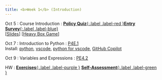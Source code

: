 ```yaml
---
title: <b>Week 1</b> (Introduction)
---
```


Oct 5
: Course Introduction
  : [**Policy Quiz**{:.label .label-red }](https://edstem.org/us/courses/87448/lessons/149072)[**Entry Survey**{:.label .label-blue}](https://docs.google.com/forms/d/e/1FAIpQLScxL8CVFx9VoxpzEQbukJC_11ob7a3aiXdzzIwK_pWMx-bzWw/viewform?usp=header)<br>
  [[Slides](/11102-f25/lessons/slides/Day1.pdf)] [[Heavy Box Game](/11102-f25/assets/demos/boxes.html)]

Oct 7
: Introduction to Python
  : [P4E.1](https://do1.dr-chuck.com/pythonlearn/EN_us/pythonlearn.pdf#page=13.16)<br> 
    Install: [python](https://www.python.org/downloads/), [vscode](https://code.visualstudio.com/download), [python for vscode](https://marketplace.visualstudio.com/items?itemName=ms-python.python), [GitHub Copilot](https://marketplace.visualstudio.com/items?itemName=GitHub.copilot)

Oct 9
: Variables and Expressions
  : [PE4.2](https://do1.dr-chuck.com/pythonlearn/EN_us/pythonlearn.pdf#page=31.16)

HW
: [**Exercises**{:.label .label-purple }](https://edstem.org/us/courses/87448/lessons/149073) [**Self-Assessment**{:.label .label-green }](https://edstem.org/us/courses/87448/lessons/149074)
